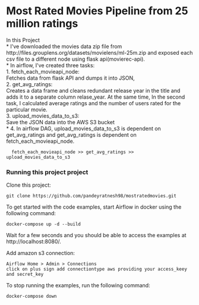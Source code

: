 <h1>Most Rated Movies Pipeline from 25 million ratings</h1>
<p>In this Project <br>
  * I've downloaded the movies data zip file from http://files.grouplens.org/datasets/movielens/ml-25m.zip and exposed each csv file to a different node using flask api(movierec-api).<br>
  * In airflow, I've created three tasks:<br>
    1. fetch_each_movieapi_node:<br>
       Fetches data from flask API and dumps it into JSON, <br>
    2. get_avg_ratings:<br>
       Creates a data frame and cleans redundant release year in the title and adds it to a separate column relase_year. At the same time, In the second task, I calculated average ratings and the number of users rated for the particular movie.<br>
    3. upload_movies_data_to_s3:<br>
       Save the JSON data into the AWS S3 bucket<br>
  * 4. In airflow DAG, upload_movies_data_to_s3 is dependent on get_avg_ratings and get_avg_ratings  is dependent on fetch_each_movieapi_node.</p>

      fetch_each_movieapi_node >> get_avg_ratings >> upload_movies_data_to_s3

  
  <h3>Running this project project</h3>

Clone this project:
    
    git clone https://github.com/pandeyratnesh98/mostratedmovies.git

To get started with the code examples, start Airflow in docker using the following command:

    docker-compose up -d --build

Wait for a few seconds and you should be able to access the examples at http://localhost:8080/.

Add amazon s3 connection:

    Airflow Home > Admin > Connections 
    click on plus sign add connectiontype aws providing your access_keey and secret_key

To stop running the examples, run the following command:

    docker-compose down


  
